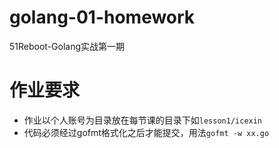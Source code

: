 # golang-01-homework
51Reboot-Golang实战第一期

# 作业要求

- 作业以个人账号为目录放在每节课的目录下如`lesson1/icexin`
- 代码必须经过gofmt格式化之后才能提交，用法`gofmt -w xx.go`
